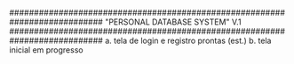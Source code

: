 ###########################################################################
"PERSONAL DATABASE SYSTEM" V.1
###########################################################################
a. tela de login e registro prontas (est.)
b. tela inicial em progresso